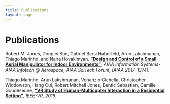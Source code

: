 ```yaml
---
title: Publications
layout: page
---
```

# Publications

Robert M. Jones, Donglei Sun, Gabriel Barsi Haberfeld, Arun Lakshmanan, Thiago Marinho, and Naira Hovakimyan. [**“Design and Control of a Small Aerial Manipulator for Indoor Environments”**][1], *AIAA Information Systems-AIAA Infotech @ Aerospace, AIAA SciTech Forum, (AIAA 2017-1374).*

Thiago Marinho, Arun Lakshmanan, Venanzio Cichella, Christopher Widdowson, Hang Cui, Robert Mitchell Jones, Bentic Sebastian, Camille Goudeseune, [**“VR Study of Human-Multicopter Interaction in a Residential Setting”**][2], *IEEE-VR, 2016.*


[1]: http://arc.aiaa.org/doi/10.2514/6.2017-1374 "Design and Control of a Small Aerial Manipulator for Indoor Environments"

[2]: http://ieeexplore.ieee.org/document/7504790/ "VR Study of Human-Multicopter Interaction in a Residential Setting"
